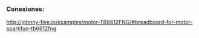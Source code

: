 
### Conexiones:

http://johnny-five.io/examples/motor-TB6612FNG/#breadboard-for-motor-sparkfun-tb6612fng
